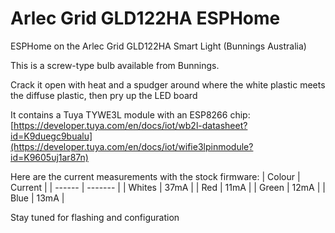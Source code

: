 # Arlec Grid GLD122HA ESPHome
ESPHome on the Arlec Grid GLD122HA Smart Light (Bunnings Australia)

This is a screw-type bulb available from Bunnings.

Crack it open with heat and a spudger around where the white plastic meets the diffuse plastic, then pry up the LED board

It contains a Tuya TYWE3L module with an ESP8266 chip:
[https://developer.tuya.com/en/docs/iot/wb2l-datasheet?id=K9duegc9bualu](https://developer.tuya.com/en/docs/iot/wifie3lpinmodule?id=K9605uj1ar87n)


Here are the current measurements with the stock firmware:
| Colour | Current |
| ------ | ------- |
| Whites | 37mA    |
| Red    | 11mA    |
| Green  | 12mA    |
| Blue   | 13mA    |

Stay tuned for flashing and configuration
